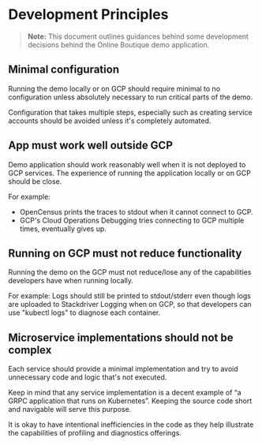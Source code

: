 # Development Principles

> **Note:** This document outlines guidances behind some development decisions
> behind the Online Boutique demo application.

## Minimal configuration

Running the demo locally or on GCP should require minimal to no
configuration unless absolutely necessary to run critical parts of the demo.

Configuration that takes multiple steps, especially such as creating service
accounts should be avoided unless it's completely automated.

## App must work well outside GCP

Demo application should work reasonably well when it is not deployed to GCP
services. The experience of running the application locally or on GCP should
be close.

For example:

- OpenCensus prints the traces to stdout when it cannot connect to GCP.
- GCP's Cloud Operations Debugging tries connecting to GCP multiple times, eventually gives
  up.

## Running on GCP must not reduce functionality

Running the demo on the GCP must not reduce/lose any of the capabilities
developers have when running locally.

For example: Logs should still be printed to stdout/stderr even though logs are
uploaded to Stackdriver Logging when on GCP, so that developers can use "kubectl
logs" to diagnose each container.

## Microservice implementations should not be complex

Each service should provide a minimal implementation and try to avoid
unnecessary code and logic that's not executed.

Keep in mind that any service implementation is a decent example of “a GRPC
application that runs on Kubernetes”. Keeping the source code short and
navigable will serve this purpose.

It is okay to have intentional inefficiencies in the code as they help
illustrate the capabilities of profiling and diagnostics offerings.
